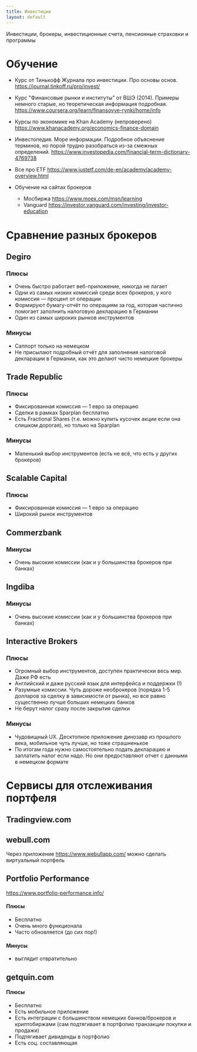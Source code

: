 ```yaml
---
title: Инвестиции
layout: default
---
```


Инвестиции, брокеры, инвестиционные счета, пенсионные страховки и программы

# Обучение
* Курс от Тинькофф Журнала про инвестиции. Про основы основ.
https://journal.tinkoff.ru/pro/invest/

* Курс "Финансовые рынки и институты" от ВШЭ (2014). Примеры немного старые, но теоретическая информация подробная.
https://www.coursera.org/learn/finansovye-rynki/home/info

* Курсы по экономике на Khan Academy (непроверено)
https://www.khanacademy.org/economics-finance-domain

* Инвестопедия. Море информации. Подробное объяснение терминов, но порой трудно разобраться из-за смежных определений.
https://www.investopedia.com/financial-term-dictionary-4769738

* Все про ETF
https://www.justetf.com/de-en/academy/academy-overview.html

* Обучение на сайтах брокеров
  * Мосбиржа https://www.moex.com/msn/learning
  * Vanguard https://investor.vanguard.com/investing/investor-education

# Сравнение разных брокеров
## Degiro
### Плюсы
* Очень быстро работает веб-приложение, никогда не лагает
* Одни из самых низких комиссий среди всех брокеров, у кого комиссия — процент от операции
* Формируют бумагу-отчёт по операциям за год, которая частично помогает заполнить налоговую декларацию в Германии
* Один из самых широких рынков инструментов

### Минусы
* Саппорт только на немецком
* Не присылают подробный отчёт для заполнения налоговой декларации в Германии, как это делают чисто немецкие брокеры

## Trade Republic
### Плюсы
* Фиксированная комиссия — 1 евро за операцию
* Сделки в рамках Sparplan бесплатно
* Есть Fractional Shares (т.е. можно купить кусочек акции если она слишком дорогая), но только на Sparplan

### Минусы
* Маленький выбор инструментов (есть не всё, что есть у других брокеров)

## Scalable Capital
### Плюсы
* Фиксированная комиссия — 1 евро за операцию
* Широкий рынок инструментов

## Commerzbank
### Минусы
* Очень высокие комиссии (как и у большинства брокеров при банках)

## Ingdiba
### Минусы
* Очень высокие комиссии (как и у большинства брокеров при банках)

## Interactive Brokers
### Плюсы
* Огромный выбор инструментов, доступен практически весь мир. Даже РФ есть
* Английский и даже русский язык для интерфейса и поддержки (!)
* Разумные комиссии. Чуть дороже необрокеров (порядка 1-5 долларов за сделку в зависимости от рынка), но все равно существенно лучше больших немецких банков
* Не берут налог сразу после закрытия сделки

### Минусы
* Чудовищный UX. Десктопное приложение динозавр из прошлого века, мобильное чуть лучше, но тоже страшненькое
* По итогам года нужно самостоятельно подать декларацию и заплатить налог если надо. Но они предоставляют отчет с данными в немецком формате

# Сервисы для отслеживания портфеля

## Tradingview.com

## webull.com
Через приложение https://www.webullapp.com/ можно сделать виртуальный портфель

## Portfolio Performance
https://www.portfolio-performance.info/
#### Плюсы
* Бесплатно
* Очень много функционала
* Часто обновляется (до сих пор!)

#### Минусы
* выглядит отвратительно

## getquin.com

#### Плюсы

* Бесплатно
* Есть мобильное приложение
* Есть интеграции с большинством немецких банков/брокеров и криптобиржами (сам подтягивает в портфолио транзакции покупки и продажи)
* Подтягивает дивиденды в портфолио
* Есть соц. составляющая


